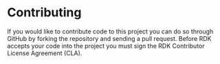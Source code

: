 Contributing
============
If you would like to contribute code to this project you can do so through GitHub by forking the repository and sending a pull request.
Before RDK accepts your code into the project you must sign the RDK Contributor License Agreement (CLA).
